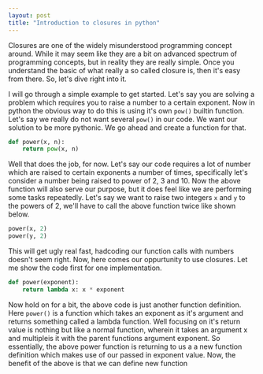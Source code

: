 ```yaml
---
layout: post
title: "Introduction to closures in python"
---
```


Closures are one of the widely misunderstood programming concept around. While it may seem like they are a bit on advanced spectrum of programming concepts, but in reality they are really simple. Once you understand the basic of what really a so called closure is, then it's easy from there.
So, let's dive right into it.

I will go through a simple example to get started.
Let's say you are solving a problem which requires you to raise a number to a certain exponent. Now in python the obvious way to do this is using it's own `pow()` builtin function. Let's say we really do not want several `pow()` in our code. We want our solution to be more pythonic. 
We go ahead and create a function for that.
```python
def power(x, n):
    return pow(x, n)
```
Well that does the job, for now. Let's say our code requires a lot of number which are raised to certain exponents a number of times, specifically let's consider a number being raised to power of 2, 3 and 10. Now the above function will also serve our purpose, but it does feel like we are performing some tasks repeatedly.
Let's say we want to raise two integers `x` and `y` to the powers of 2, we'll have to call the above function twice like shown below.
```python
power(x, 2)
power(y, 2)
```
This will get ugly real fast, hadcoding our function calls with numbers doesn't seem right.
Now, here comes our oppurtunity to use closures. Let me show the code first for one implementation.
```python
def power(exponent):
    return lambda x: x * exponent
```
Now hold on for a bit, the above code is just another function definition. Here `power()` is a function which takes an exponent as it's argument and returns something called a lambda function. Well focusing on it's return value is nothing but like a normal function, wherein it takes an argument x and multipleis it with the parent functions argument exponent.
So essentially, the above power function is returning to us a a new function definition which makes use of our passed in exponent value.
Now, the benefit of the above is that we can define new function

